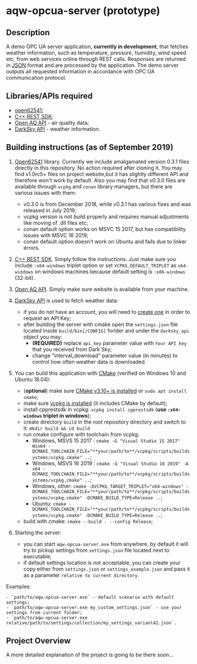 # aqw-opcua-server (prototype)

## Description

A demo OPC UA server application, **currently in development**, that fetches weather information, such as temperature, pressure, humidity, wind speed etc, from web services online through REST calls. Responses are returned in [JSON](http://json.org/) format and are processed by the application. The demo server outputs all requested information in accordance with OPC UA communication protocol.

## Libraries/APIs required

- [open62541](https://open62541.org/);
- [C++ REST SDK](https://github.com/Microsoft/cpprestsdk);
- [Open AQ API](https://openaq.org) - air quality data;
- [DarkSky API](https://darksky.net/dev) - weather information.

## Building instructions (as of September 2019)

1. [Open62541](https://open62541.org/) library. Currently we include amalgamated version 0.3.1 files directly in this repository. No action required after cloning it. You may find v1.0rc5+ files on project website,but it has slightly different API and therefore won't work by default. Also you may find that v0.3.0 files are available through `vcpkg` and `conan` library managers, but there are various issues with them:

    - v0.3.0 is from December 2018, while v0.3.1 has various fixes and was released in July 2019;
    - vcpkg version is not build properly and requires manual adjustments like moving of .dll files etc;
    - conan default option works on MSVC 15 2017, but has compatibility issues with MSVC 16 2019;
    - conan default option doesn't work on Ubuntu and fails due to linker errors.

2. [C++ REST SDK](https://github.com/Microsoft/cpprestsdk). Simply follow the instructions. Just make sure you include `:x64-windows` triplet option or set `VCPKG_DEFAULT_TRIPLET` as `x64-windows` on windows machines because default setting is `:x86-windows` (32-bit).

3. [Open AQ API](https://openaq.org). Simply make sure website is available from your machine.

4. [DarkSky API](https://darksky.net/dev) is used to fetch weather data:

    - if you do not have an account, you will need to [create one](https://darksky.net/dev/register) in order to request an API Key;
    - after building the server with cmake open the `settings.json` file located inside `build/bin[/CONFIG]` forlder and under the `darksky_api` object you may:
        - **(REQUIRED)** replace `api_key` parameter value with `Your API key` that you received from Dark Sky;
        - change "interval_download" parameter value (in minutes) to control how often weather data is downloaded.

5. You can build this application with [CMake](https://cmake.org) (verified on Windows 10 and Ubuntu 18.04):

    - (**optional**) make sure [CMake v3.10+ is installed](https://cmake.org/download/) or `sudo apt install cmake`;
    - make sure [vcpkg is installed](https://github.com/microsoft/vcpkg#quick-start) (it includes CMake by default);
    - install cpprestsdk in vcpkg: `vcpkg install cpprestsdk` (**use `:x64-windows` triplet in windows**);
    - create directory `build` in the root repository directory and switch to it: `mkdir build && cd build`
    - run cmake configure with toolchain from vcpkg:
        - Windows, MSVS 15 2017 : `cmake -G "Visual Studio 15 2017" Win64 -DCMAKE_TOOLCHAIN_FILE="**your/path/to**/vcpkg/scripts/buildsystems/vcpkg.cmake" ..`;
        - Windows, MSVS 16 2019 : `cmake -G "Visual Studio 16 2019" -A x64 -DCMAKE_TOOLCHAIN_FILE="**your/path/to**/vcpkg/scripts/buildsystems/vcpkg.cmake" ..`;
        - Windows, other: `cmake -DVCPKG_TARGET_TRIPLET="x64-windows" -DCMAKE_TOOLCHAIN_FILE="**your/path/to**/vcpkg/scripts/buildsystems/vcpkg.cmake" -DCMAKE_BUILD_TYPE=Release ..`;
        - Ubuntu: `cmake -DCMAKE_TOOLCHAIN_FILE="**your/path/to**/vcpkg/scripts/buildsystems/vcpkg.cmake" -DCMAKE_BUILD_TYPE=Release ..`;
    - build with cmake: `cmake --build . --config Release`;

6. Starting the server:

    - you can start `aqw-opcua-server.exe` from anywhere, by default it will try to pickup settings from `settings.json` file located next to executable;
    - if default settings location is not acceptable, you can create your copy either from `settings.json` or `settings_example.json` and pass it as a parameter `relative to current directory`.

  Examples:

    - `path/to/aqw-opcua-server.exe` - default scenario with default settings;
    - `path/to/aqw-opcua-server.exe my_custom_settings.json` - use your settings from current folder;
    - `path/to/aqw-opcua-server.exe relative/path/to/settings/collection/my_settings_variant42.json`.

## Project Overview

A more detailed explanation of the project is going to be there soon...
